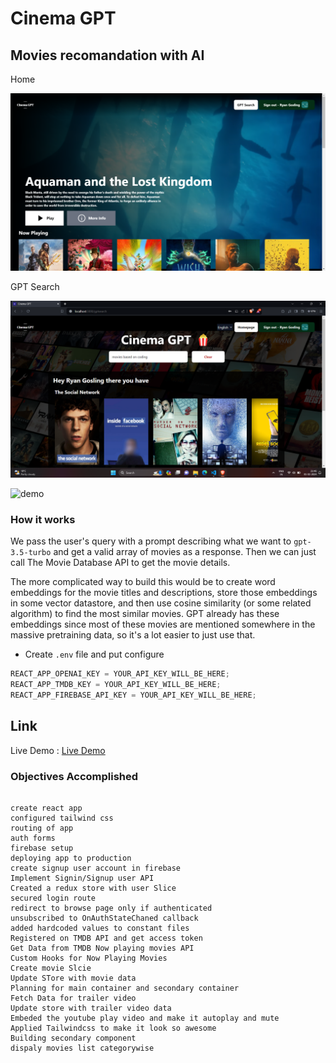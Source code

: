 # Cinema GPT

## Movies recomandation with AI

Home

![Homepage](Homepage.png)

GPT Search

![searchResults](searchResults.png)

![demo](demo.gif)

### How it works

We pass the user's query with a prompt describing what we want to `gpt-3.5-turbo` and get a valid array of movies as a response. Then we can just call The Movie Database API to get the movie details.

The more complicated way to build this would be to create word embeddings for the movie titles and descriptions, store those embeddings in some vector datastore, and then use cosine similarity (or some related algorithm) to find the most similar movies. GPT already has these embeddings since most of these movies are mentioned somewhere in the massive pretraining data, so it's a lot easier to just use that.

- Create `.env` file and put configure

```js
REACT_APP_OPENAI_KEY = YOUR_API_KEY_WILL_BE_HERE;
REACT_APP_TMDB_KEY = YOUR_API_KEY_WILL_BE_HERE;
REACT_APP_FIREBASE_API_KEY = YOUR_API_KEY_WILL_BE_HERE;
```

## Link

Live Demo : [Live Demo](https://cinema-gpt.web.app/ "Live Demo")

### Objectives Accomplished

```

create react app
configured tailwind css
routing of app
auth forms
firebase setup
deploying app to production
create signup user account in firebase
Implement Signin/Signup user API
Created a redux store with user Slice
secured login route
redirect to browse page only if authenticated
unsubscribed to OnAuthStateChaned callback
added hardcoded values to constant files
Registered on TMDB API and get access token
Get Data from TMDB Now playing movies API
Custom Hooks for Now Playing Movies
Create movie Slcie
Update STore with movie data
Planning for main container and secondary container
Fetch Data for trailer video
Update store with trailer video data
Embeded the youtube play video and make it autoplay and mute
Applied Tailwindcss to make it look so awesome
Building secondary component
dispaly movies list categorywise


```
